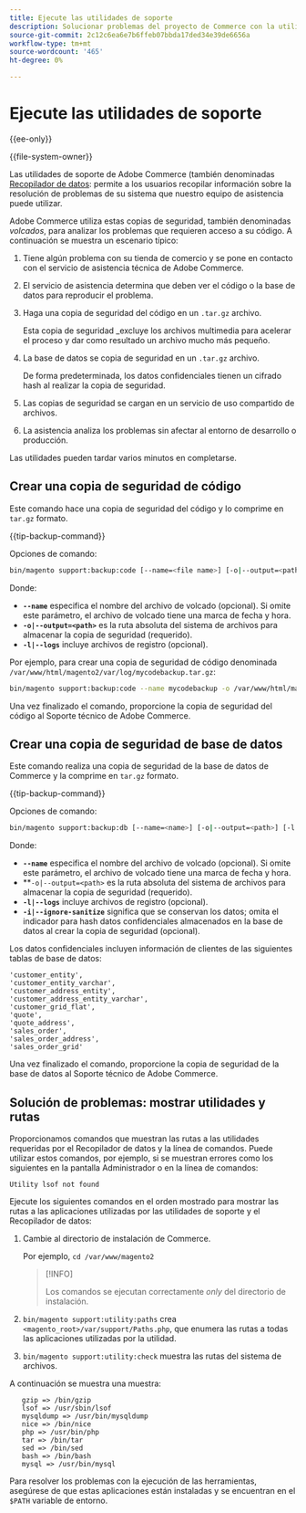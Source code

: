 ```yaml
---
title: Ejecute las utilidades de soporte
description: Solucionar problemas del proyecto de Commerce con la utilidad de soporte integrada.
source-git-commit: 2c12c6ea6e7b6ffeb07bbda17ded34e39de6656a
workflow-type: tm+mt
source-wordcount: '465'
ht-degree: 0%

---
```



# Ejecute las utilidades de soporte

{{ee-only}}

{{file-system-owner}}

Las utilidades de soporte de Adobe Commerce (también denominadas [Recopilador de datos](https://docs.magento.com/user-guide/system/support-data-collector.html): permite a los usuarios recopilar información sobre la resolución de problemas de su sistema que nuestro equipo de asistencia puede utilizar.

Adobe Commerce utiliza estas copias de seguridad, también denominadas _volcados_, para analizar los problemas que requieren acceso a su código. A continuación se muestra un escenario típico:

1. Tiene algún problema con su tienda de comercio y se pone en contacto con el servicio de asistencia técnica de Adobe Commerce.
1. El servicio de asistencia determina que deben ver el código o la base de datos para reproducir el problema.
1. Haga una copia de seguridad del código en un `.tar.gz` archivo.

   Esta copia de seguridad _excluye los archivos multimedia para acelerar el proceso y dar como resultado un archivo mucho más pequeño.

1. La base de datos se copia de seguridad en un `.tar.gz` archivo.

   De forma predeterminada, los datos confidenciales tienen un cifrado hash al realizar la copia de seguridad.

1. Las copias de seguridad se cargan en un servicio de uso compartido de archivos.
1. La asistencia analiza los problemas sin afectar al entorno de desarrollo o producción.

Las utilidades pueden tardar varios minutos en completarse.

## Crear una copia de seguridad de código

Este comando hace una copia de seguridad del código y lo comprime en `tar.gz` formato.

{{tip-backup-command}}

Opciones de comando:

```bash
bin/magento support:backup:code [--name=<file name>] [-o|--output=<path>] [-l|--logs]
```

Donde:

- **`--name`** especifica el nombre del archivo de volcado (opcional). Si omite este parámetro, el archivo de volcado tiene una marca de fecha y hora.
- **`-o|--output=<path>`** es la ruta absoluta del sistema de archivos para almacenar la copia de seguridad (requerido).
- **`-l|--logs`** incluye archivos de registro (opcional).

Por ejemplo, para crear una copia de seguridad de código denominada `/var/www/html/magento2/var/log/mycodebackup.tar.gz`:

```bash
bin/magento support:backup:code --name mycodebackup -o /var/www/html/magento2/var/log
```

Una vez finalizado el comando, proporcione la copia de seguridad del código al Soporte técnico de Adobe Commerce.

## Crear una copia de seguridad de base de datos

Este comando realiza una copia de seguridad de la base de datos de Commerce y la comprime en `tar.gz` formato.

{{tip-backup-command}}

Opciones de comando:

```bash
bin/magento support:backup:db [--name=<name>] [-o|--output=<path>] [-l|--logs] [-i|--ignore-sanitize]
```

Donde:

- **`--name`** especifica el nombre del archivo de volcado (opcional). Si omite este parámetro, el archivo de volcado tiene una marca de fecha y hora.
- **`-o|--output=<path>` es la ruta absoluta del sistema de archivos para almacenar la copia de seguridad (requerido).
- **`-l|--logs`** incluye archivos de registro (opcional).
- **`-i|--ignore-sanitize`** significa que se conservan los datos; omita el indicador para hash datos confidenciales almacenados en la base de datos al crear la copia de seguridad (opcional).

Los datos confidenciales incluyen información de clientes de las siguientes tablas de base de datos:

```terminal
'customer_entity',
'customer_entity_varchar',
'customer_address_entity',
'customer_address_entity_varchar',
'customer_grid_flat',
'quote',
'quote_address',
'sales_order',
'sales_order_address',
'sales_order_grid'
```

Una vez finalizado el comando, proporcione la copia de seguridad de la base de datos al Soporte técnico de Adobe Commerce.

## Solución de problemas: mostrar utilidades y rutas

Proporcionamos comandos que muestran las rutas a las utilidades requeridas por el Recopilador de datos y la línea de comandos. Puede utilizar estos comandos, por ejemplo, si se muestran errores como los siguientes en la pantalla Administrador o en la línea de comandos:

```terminal
Utility lsof not found
```

Ejecute los siguientes comandos en el orden mostrado para mostrar las rutas a las aplicaciones utilizadas por las utilidades de soporte y el Recopilador de datos:

1. Cambie al directorio de instalación de Commerce.

   Por ejemplo, `cd /var/www/magento2`

   >[!INFO]
   >
   >Los comandos se ejecutan correctamente _only_ del directorio de instalación.

1. `bin/magento support:utility:paths` crea `<magento_root>/var/support/Paths.php`, que enumera las rutas a todas las aplicaciones utilizadas por la utilidad.
1. `bin/magento support:utility:check` muestra las rutas del sistema de archivos.

A continuación se muestra una muestra:

```terminal
   gzip => /bin/gzip
   lsof => /usr/sbin/lsof
   mysqldump => /usr/bin/mysqldump
   nice => /bin/nice
   php => /usr/bin/php
   tar => /bin/tar
   sed => /bin/sed
   bash => /bin/bash
   mysql => /usr/bin/mysql
```

Para resolver los problemas con la ejecución de las herramientas, asegúrese de que estas aplicaciones están instaladas y se encuentran en el `$PATH` variable de entorno.
